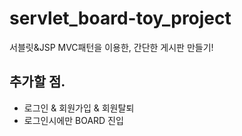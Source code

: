 # servlet_board-toy_project
서블릿&JSP MVC패턴을 이용한, 간단한 게시판 만들기!  

## 추가할 점.
- 로그인 & 회원가입 & 회원탈퇴
- 로그인시에만 BOARD 진입
